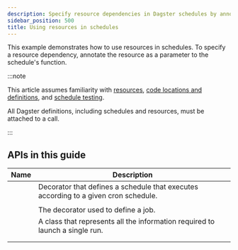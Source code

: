 ```yaml
---
description: Specify resource dependencies in Dagster schedules by annotating resources as schedule function parameters.
sidebar_position: 500
title: Using resources in schedules
---
```


This example demonstrates how to use resources in schedules. To specify a resource dependency, annotate the resource as a parameter to the schedule's function.

:::note

This article assumes familiarity with [resources](/guides/build/external-resources/), [code locations and definitions](/guides/deploy/code-locations/), and [schedule testing](/guides/automate/schedules/testing-schedules).

All Dagster definitions, including schedules and resources, must be attached to a <PyObject section="definitions" module="dagster" object="Definitions" /> call.

:::

<CodeExample
  path="docs_snippets/docs_snippets/concepts/resources/pythonic_resources.py"
  startAfter="start_new_resource_on_schedule"
  endBefore="end_new_resource_on_schedule"
  dedent="4"
/>

## APIs in this guide

| Name                                                                                  | Description                                                                         |
| ------------------------------------------------------------------------------------- | ----------------------------------------------------------------------------------- |
| <PyObject section="schedules-sensors" module="dagster" object="schedule" decorator /> | Decorator that defines a schedule that executes according to a given cron schedule. |
| <PyObject section="resources" module="dagster" object="ConfigurableResource" />       |                                                                                     |
| <PyObject section="jobs" module="dagster" object="job" decorator />                   | The decorator used to define a job.                                                 |
| <PyObject section="schedules-sensors" module="dagster" object="RunRequest" />         | A class that represents all the information required to launch a single run.        |
| <PyObject section="config" module="dagster" object="RunConfig" />                     |                                                                                     |
| <PyObject section="definitions" module="dagster" object="Definitions" />              |                                                                                     |
